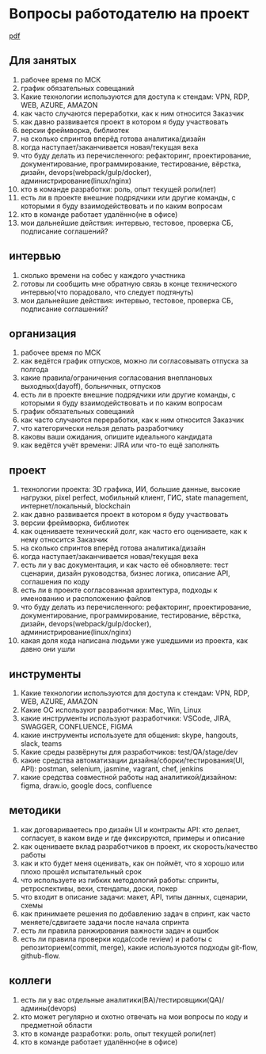 # Вопросы работодателю на проект

[pdf](https://stepanovv.ru/kbo/kb/карьера/вопросы-работодателю-проект.pdf)

## Для занятых
1. рабочее время по МСК
1. график обязательных совещаний
1. Какие технологии используются для доступа к стендам: VPN, RDP, WEB, AZURE, AMAZON
1. как часто случаются переработки, как к ним относится Заказчик
1. как давно развивается проект в котором я буду участвовать
1. версии фреймворка, библиотек
1. на сколько спринтов вперёд готова аналитика/дизайн
1. когда наступает/заканчивается новая/текущая веха
1. что буду делать из перечисленного: рефакторинг, проектирование, документирование, программирование, тестирование, вёрстка, дизайн, devops(webpack/gulp/docker), администрирование(linux/nginx)
1. кто в команде разработки: роль, опыт текущей роли(лет)
1. есть ли в проекте внешние подрядчики или другие команды, с которыми я буду взаимодействовать и по каким вопросам
1. кто в команде работает удалённо(не в офисе)
1. мои дальнейшие действия: интервью, тестовое, проверка СБ, подписание соглашений?

## интервью

1. сколько времени на собес у каждого участника
1. готовы ли сообщить мне обратную связь в конце технического интервью(что порадовало, что следует подтянуть)
1. мои дальнейшие действия: интервью, тестовое, проверка СБ, подписание соглашений?

## организация

1. рабочее время по МСК
1. как ведётся график отпусков, можно ли согласовывать отпуска за полгода
1. какие правила/ограничения согласования внеплановых выходных(dayoff), больничных, отпусков
1. есть ли в проекте внешние подрядчики или другие команды, с которыми я буду взаимодействовать и по каким вопросам
1. график обязательных совещаний
1. как часто случаются переработки, как к ним относится Заказчик
1. что категорически нельзя делать разработчику
1. каковы ваши ожидания, опишите идеального кандидата
1. как ведётся учёт времени: JIRA или что-то ещё заполнять

## проект

1. технологии проекта: 3D графика, ИИ, большие данные, высокие нагрузки, pixel perfect, мобильный клиент, ГИС, state management, интернет/локальный, blockchain
1. как давно развивается проект в котором я буду участвовать
1. версии фреймворка, библиотек
1. как оцениваете технический долг, как часто его оцениваете, как к нему относится Заказчик
1. на сколько спринтов вперёд готова аналитика/дизайн
1. когда наступает/заканчивается новая/текущая веха
1. есть ли у вас документация, и как часто её обновляете: тест сценарии, дизайн руководства, бизнес логика, описание API, соглашения по коду
1. есть ли в проекте согласованная архитектура, подходы к именованию и расположению файлов
1. что буду делать из перечисленного: рефакторинг, проектирование, документирование, программирование, тестирование, вёрстка, дизайн, devops(webpack/gulp/docker), администрирование(linux/nginx)
1. какая доля кода написана людьми уже ушедшими из проекта, как давно они ушли

## инструменты

1. Какие технологии используются для доступа к стендам: VPN, RDP, WEB, AZURE, AMAZON
1. Какие ОС используют разработчики: Mac, Win, Linux
1. какие инструменты используют разработчики: VSCode, JIRA, SWAGGER, CONFLUENCE, FIGMA
1. какие инструменты используете для общения: skype, hangouts, slack, teams
1. Какие среды развёрнуты для разработчиков: test/QA/stage/dev
1. какие средства автоматизации дизайна/сборки/тестирования(UI, API): postman, selenium, jasmine, vagrant, chef, jenkins
1. какие средства совместной работы над аналитикой/дизайном: figma, draw.io, google docs, confluence

## методики

1. как договариваетесь про дизайн UI и контракты API: кто делает, согласует, в каком виде и где фиксируются, примеры и описание
1. как оцениваете вклад разработчиков в проект, их скорость/качество работы
1. как и кто будет меня оценивать, как он поймёт, что я хорошо или плохо прошёл испытательный срок
1. что используете из гибких методологий работы: спринты, ретроспективы, вехи, стендапы, доски, покер
1. что входит в описание задачи: макет, API, типы данных, сценарии, схемы
1. как принимаете решения по добавлению задач в спринт, как часто меняете/сдвигаете задачи после начала спринта
1. есть ли правила ранжирования важности задач и ошибок
1. есть ли правила проверки кода(code review) и работы с репозиторием(commit, merge), какие используются подходы git-flow, github-flow.

## коллеги

1. есть ли у вас отдельные аналитики(BA)/тестировщики(QA)/админы(devops)
1. кто может регулярно и охотно отвечать на мои вопросы по коду и предметной области
1. кто в команде разработки: роль, опыт текущей роли(лет)
1. кто в команде работает удалённо(не в офисе)
